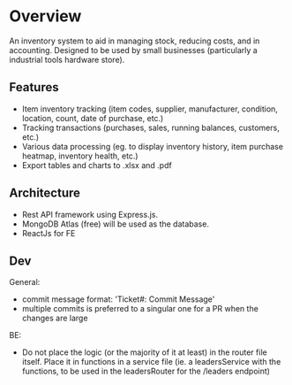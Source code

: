 # Overview
An inventory system to aid in managing stock, reducing costs, and in accounting. Designed to be used by small businesses (particularly a industrial tools hardware store).

## Features
- Item inventory tracking (item codes, supplier, manufacturer, condition, location, count, date of purchase, etc.)
- Tracking transactions (purchases, sales, running balances, customers, etc.)
- Various data processing (eg. to display inventory history, item purchase heatmap, inventory health, etc.)
- Export tables and charts to .xlsx and .pdf

## Architecture
- Rest API framework using Express.js.
- MongoDB Atlas (free) will be used as the database.
- ReactJs for FE

## Dev 
General:
- commit message format: 'Ticket#: Commit Message'
- multiple commits is preferred to a singular one for a PR when the changes are large

BE:
- Do not place the logic (or the majority of it at least) in the router file itself. Place it in functions in a service file (ie. a leadersService with the functions, to be used in the leadersRouter for the /leaders endpoint)
